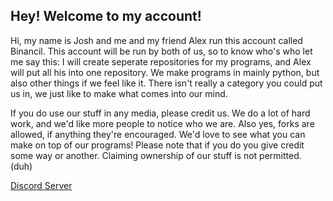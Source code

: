 ## Hey! Welcome to my account!

Hi, my name is Josh and me and my friend Alex run this account called Binancil.
This account will be run by both of us, so to know who's who let me say this:
I will create seperate repositories for my programs, and Alex will put all his into one repository.
We make programs in mainly python, but also other things if we feel like it. There isn't really a
category you could put us in, we just like to make what comes into our mind.

If you do use our stuff in any media, please credit us. We do a lot of hard work, and we'd like
more people to notice who we are. Also yes, forks are allowed, if anything they're encouraged. We'd love to see what you can make on top of our programs!
Please note that if you do you give credit some way or another. Claiming ownership of our stuff is not permitted. (duh)

[Discord Server](https://discord.gg/W3wT89hR6e)
